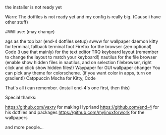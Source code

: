 the installer is not ready yet

Warn: The dotfiles is not ready yet and my config is really big. (Cause i have other stuff)

#Will use: (may change)

ags as the top bar (end-4 dotfiles setup)
swww for wallpaper daemon
kitty for terminal, fallback terminal foot
Firefox for the browser (zen optional)
Code (i use that mainly) for the text editor
TRQ keyboard layout (remember to change the layout to match your keyboard!)
nautilus for the file browser (enable show hidden files in nautilus, and on selection filebrowser, right click and click show hidden files!)
Waypaper for GUI wallpaper changer
You can pick any theme for colorscheme. (if you want color in apps, turn on gradient!)
Catppuccin Mocha for Kitty, Code

That's all i can remember. (install end-4's one first, then this)


Special thanks:

https://github.com/vaxry for making Hyprland
https://github.com/end-4 for his dotfiles and packages
https://github.com/mylinuxforwork for the wallpapers

and more people...
